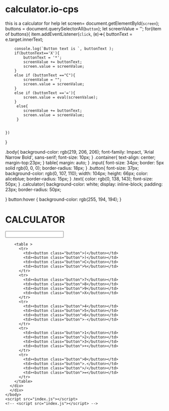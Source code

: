 # calculator.io-cps
this is a calculator for help
let screen= document.getElementById(`screen`);
buttons = document.querySelectorAll(`button`);
let screenValue = '';
for(item of buttons){
    item.addEventListener(`click`, (e)=>{
        buttonText = e.target.innerText;


        console.log(`Button text is `, buttonText );
        if(buttonText=='X'){
            buttonText = '*';
            screenValue += buttonText; 
            screen.value = screenValue;
        }
        else if (buttonText =="C"){
            screenValue = ""; 
            screen.value = screenValue;
        }
        else if (buttonText =='='){
            screen.value = eval(screenValue);
        }
         else{
            screenValue += buttonText;
            screen.value = screenValue;
         } 


    })
}


.body{
    background-color: rgb(219, 206, 206);
    font-family: Impact, 'Arial Narrow Bold', sans-serif;
    font-size: 10px;
}
.container{
    text-align: center;
    margin-top:23px;
}
table{
    margin: auto;
}
.input{
    font-size: 34px;
    border: 5px solid rgb(0, 0, 0);
    border-radius: 18px;
}
.button{
    font-size: 37px;
    background-color: rgb(0, 107, 110);
    width: 104px;
    height: 66px;
    color: aliceblue;
    border-radius: 15px;
}
.text{
    color: rgb(0, 138, 143);
    font-size: 50px;
}
.calculator{
    background-color: white;
    display: inline-block;
    padding: 23px;
    border-radius: 50px;

}
button:hover {
    background-color: rgb(255, 194, 194);
}


<!DOCTYPE html>
<html lang="en">
  <head>
    <meta charset="UTF-8" />
    <meta http-equiv="X-UA-Compatible" content="IE=edge" />
    <meta name="viewport" content="width=device-width, initial-scale=1.0" />
    <link rel="stylesheet" href="s21 ultra .css" />
    <title>calculator</title>
    <body>
      <div class="container">
        <h1 class="text">CALCULATOR</h1>

<div class="calculator">
        <input type="text" name="screen" id="screen" class="input" />

        <table >
          <tr>
            <td><button class="button">(</button></td>
            <td><button class="button">)</button></td>
            <td><button class="button">C</button></td>
            <td><button class="button">%</button></td>
          </tr>
          <tr>
            <td><button class="button">7</button></td>
            <td><button class="button">8</button></td>
            <td><button class="button">9</button></td>
            <td><button class="button">X</button></td>
          </tr>
          <tr>
            <td><button class="button">4</button></td>
            <td><button class="button">5</button></td>
            <td><button class="button">6</button></td>
            <td><button class="button">-</button></td>
          </tr>
          <tr>
            <td><button class="button">1</button></td>
            <td><button class="button">2</button></td>
            <td><button class="button">3</button></td>
            <td><button class="button">+</button></td>
          </tr>
          <tr>
            <td><button class="button">0</button></td>
            <td><button class="button">.</button></td>
            <td><button class="button">/</button></td>
            <td><button class="button">=</button></td>
          </tr>
        </table>
      </div>
      </div>
    </body>
    <script src="index.js"></script>
    <!-- <script src="index.js"></script> -->
  </head>
  <body class="body"></body>
</html>
